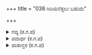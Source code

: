 +++
title = "038 ಗಿರಿಯನೆತ್ತಲು ಬಹುದು"

+++

<details><summary>ಗದ್ಯ (ಕ.ಗ.ಪ) </summary>

38. ಉತ್ತರ ಕುಮಾರ ಹೇಳಿದ ಅಯ್ಯಾ ? ಬೃಹನ್ನಳೆ ! ಬೆಟ್ಟವನ್ನು ಬೇಕಾದರೂ ಎತ್ತಬಹುದು. ಆದರೆ ನನಗೆ ಈ ಬಿಲ್ಲುಗಳನ್ನು ಕೆರಳಿಸಲು ಸಾಧ್ಯವಿಲ್ಲ. ಬೃಹನ್ನಳೆ ! ನಿನಗೆ ಇದನ್ನು ಎತ್ತುವ ಸಾಮಥ್ರ್ಯ ಇದೆಯೇನು ? ಹಾಗಾದರೆ ನೀನೇ ಸಮರ್ಥ. ನಿನಗೆ ಶರಣು" ಎಂದು ಹೇಳುತ್ತ ಬಾಣಗಳನ್ನು ದೇವದತ್ತ ಎಂಬ ಶಂಖವನ್ನು ಪರಶು (ಕೊಡಲಿ) ತೋಮರ ಕುಂತ, ಕತ್ತಿ, ಮುದ್ಗರ ಗದಾ ದಂಡ ಮೊದಲಾದ ಶಸ್ತ್ರ, ಆಯುಧಗಳನ್ನು ಉತ್ತರನು ಬೃಹನ್ನಳೆಗೆ ತೆಗೆದು ಕೊಡುತ್ತ ಬಂದ.
</details>

<details><summary>ಪದಾರ್ಥ (ಕ.ಗ.ಪ) </summary>

ತೆರಳಿಚು-ಅಲುಗಾಡಿಸು , ಆಪೈ-(ನಿನಗೆ) ಸಾಧ್ಯ ಹೊರೆ-ಸಮೂಹ, ದೇವದತ್ತ-ಅರ್ಜುನನ ಬಳಿ ಇದ್ದ ಶಂಖ, ಪರಶು-ಕೊಡಲಿ, ತೋಮರ-ಗದೆ, ಒಂದು ಕಬ್ಬಿಣದ ಆಯುಧ, ಕುಂತ-ಈಟಿ, ಭರ್ಜಿ, ಅಸಿ-ಖಡ್ಗ, ಮುದ್ಗರ-ಒಂದು ಆಯುಧ
</details>

<details><summary>ಪಾಠಾನ್ತರ (ಕ.ಗ.ಪ) </summary>

ಕೆರಳಿಚುವಡಾರೆನು - ತೆರಳಿಚುವಡಾರೆನು  
ವಿರಾಟಪರ್ವ, ಮೈ.ವಿ.ವಿ.
</details>
